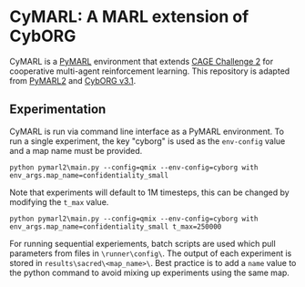 # CyMARL: A MARL extension of CybORG

CyMARL is a [PyMARL](https://github.com/oxwhirl/pymarl) environment that extends [CAGE Challenge 2](https://github.com/cage-challenge/cage-challenge-2) for cooperative multi-agent reinforcement learning. This repository is adapted from [PyMARL2](https://github.com/hijkzzz/pymarl2/) and [CybORG v3.1](https://github.com/cage-challenge/CybORG/tree/dd586a39b129fb21b7ef4c15d388ad809f24882f).


## Experimentation
CyMARL is run via command line interface as a PyMARL environment. To run a single experiment, the key "cyborg" is used as the `env-config` value and a map name must be provided.
```
python pymarl2\main.py --config=qmix --env-config=cyborg with env_args.map_name=confidentiality_small
```
Note that experiments will default to 1M timesteps, this can be changed by modifying the `t_max` value.
```
python pymarl2\main.py --config=qmix --env-config=cyborg with env_args.map_name=confidentiality_small t_max=250000
```
For running sequential experiements, batch scripts are used which pull parameters from files in `\runner\config\`. The output of each experiment is stored in `results\sacred\<map_name>\`. Best practice is to add a `name` value to the python command to avoid mixing up experiments using the same map.
